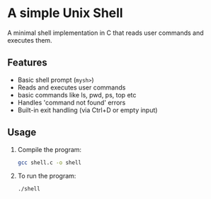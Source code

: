 # A simple Unix Shell 

A minimal shell implementation in C that reads user commands and executes them.

## Features

- Basic shell prompt (`mysh>`)
- Reads and executes user commands
- basic commands like ls, pwd, ps, top etc
- Handles 'command not found' errors
- Built-in exit handling (via Ctrl+D or empty input)

## Usage

1. Compile the program:
   ```bash
   gcc shell.c -o shell

2. To run the program:
   ```bash
   ./shell
